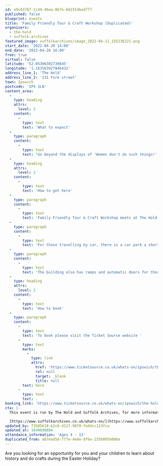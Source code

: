 ```yaml
---
id: e9c63787-1cd4-46ea-8b7e-8d1554bad777
published: false
blueprint: events
title: 'Family Friendly Tour & Craft Workshop (Duplicated)'
organisers:
  - the-hold
  - suffolk-archives
featured_image: suffolkarchives/image_2022-04-11_155236221.png
start_date: '2022-04-20 14:00'
end_date: '2022-04-20 16:00'
free: true
virtual: false
latitude: '52.05306302730645'
longitude: '1.163563927846432'
address_line_1: 'The Hold'
address_line_2: '131 Fore street'
town: Ipswich
postcode: 'IP4 1LN'
content_area:
  -
    type: heading
    attrs:
      level: 2
    content:
      -
        type: text
        text: 'What to expect'
  -
    type: paragraph
    content:
      -
        type: text
        text: "Go beyond the displays of 'Women don't do such things!' exhibition at The Hold with a 30 minute family friendly tour from our exhibition team. Suffolk women past and present who have led change in their communities, careers and countries throughout history. Open a window on the world to hear more moving and poignant stories of women worldwide. Then take part in a fun and engaging craft workshop to create a unique suffragette rosette and medal for women in your family or community who have inspired you."
  -
    type: heading
    attrs:
      level: 2
    content:
      -
        type: text
        text: 'How to get here'
  -
    type: paragraph
    content:
      -
        type: text
        text: 'Family Friendly Tour & Craft Workshop meets at The Hold, 131 Fore Street, Ipswich.'
  -
    type: paragraph
    content:
      -
        type: text
        text: 'For those travelling by car, there is a car park a short walk from the venue next to the student halls.'
  -
    type: paragraph
    content:
      -
        type: text
        text: 'The building also has ramps and automatic doors for those with accessibility needs.'
  -
    type: heading
    attrs:
      level: 2
    content:
      -
        type: text
        text: 'How to book'
  -
    type: paragraph
    content:
      -
        type: text
        text: 'To book please visit the Ticket Source website '
      -
        type: text
        marks:
          -
            type: link
            attrs:
              href: 'https://www.ticketsource.co.uk/whats-on/ipswich/the-hold/family-friendly-tour-craft-workshop/e-omoqal'
              rel: null
              target: _blank
              title: null
        text: here
      -
        type: text
        text: .
booking_link: 'https://www.ticketsource.co.uk/whats-on/ipswich/the-hold/family-friendly-tour-craft-workshop/e-omoqal'
cta: |-
  This event is run by The Hold and Suffolk Archives, for more information please get in touch via:

  [https://www.suffolkarchives.co.uk/whats-on/](https://www.suffolkarchives.co.uk/whats-on/)
updated_by: 73585618-b2c6-4117-9078-fe4dcc123fca
updated_at: 1649690884
attendance_information: 'Ages 4 - 13'
duplicated_from: ab7ead5d-777e-4e8e-8f6e-155b095b060a
---
```

Are you looking for an opportunity for you and your children to learn about history and do crafts during the Easter Holiday?
